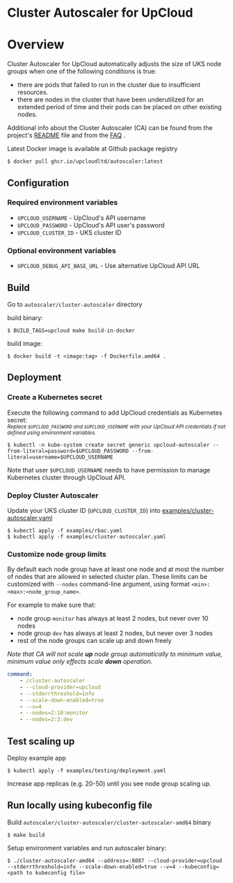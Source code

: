 # Cluster Autoscaler for UpCloud

# Overview

Cluster Autoscaler for UpCloud automatically adjusts the size of UKS node groups when one of the following conditions is true: 
- there are pods that failed to run in the cluster due to insufficient resources.
- there are nodes in the cluster that have been underutilized for an extended period of time and their pods can be placed on other existing nodes.

Additional info about the Cluster Autoscaler (CA) can be found from the project's [README](https://github.com/kubernetes/autoscaler/blob/master/cluster-autoscaler/README.md) file and from the [FAQ](https://github.com/kubernetes/autoscaler/blob/master/cluster-autoscaler/FAQ.md) .

Latest Docker image is available at Github package registry
```shell
$ docker pull ghcr.io/upcloudltd/autoscaler:latest
```

## Configuration
### Required environment variables
- `UPCLOUD_USERNAME` - UpCloud's API username
- `UPCLOUD_PASSWORD` - UpCloud's API user's password
- `UPCLOUD_CLUSTER_ID` - UKS cluster ID

### Optional environment variables
- `UPCLOUD_DEBUG_API_BASE_URL` - Use alternative UpCloud API URL

## Build
Go to `autoscaler/cluster-autoscaler` directory  

build binary:
```shell
$ BUILD_TAGS=upcloud make build-in-docker
```

build image:
```shell
$ docker build -t <image:tag> -f Dockerfile.amd64 .
```

## Deployment

### Create a Kubernetes secret
Execute the following command to add UpCloud credentials as Kubernetes secret:  
<sub>_Replace `$UPCLOUD_PASSWORD` and `$UPCLOUD_USERNAME` with your UpCloud API credentials if not defined using environment variables._</sub>
```shell
$ kubectl -n kube-system create secret generic upcloud-autoscaler --from-literal=password=$UPCLOUD_PASSWORD --from-literal=username=$UPCLOUD_USERNAME
```
Note that user `$UPCLOUD_USERNAME` needs to have permission to manage Kubernetes cluster through UpCloud API.

### Deploy Cluster Autoscaler
Update your UKS cluster ID (`UPCLOUD_CLUSTER_ID`) into [examples/cluster-autoscaler.yaml](./examples/cluster-autoscaler.yaml)

```shell
$ kubectl apply -f examples/rbac.yaml
$ kubectl apply -f examples/cluster-autoscaler.yaml
```

### Customize node group limits
By default each node group have at least one node and at most the number of nodes that are allowed in selected cluster plan.
These limits can be customized with `--nodes` command-line argument, using format `<min>:<max>:<node_group_name>`.

For example to make sure that:
- node group `monitor` has always at least 2 nodes, but never over 10 nodes
- node group `dev` has always at least 2 nodes, but never over 3 nodes
- rest of the node groups can scale up and down freely

*Note that CA will not scale __up__ node group automatically to minimum value, minimum value only effects scale __down__ operation.*

```yaml
command:
    - /cluster-autoscaler
    - --cloud-provider=upcloud
    - --stderrthreshold=info
    - --scale-down-enabled=true
    - --v=4
    - --nodes=2:10:monitor
    - --nodes=2:3:dev
```


## Test scaling up

Deploy example app
```shell
$ kubectl apply -f examples/testing/deployment.yaml
```
Increase app replicas (e.g. 20-50) until you see node group scaling up.

## Run locally using kubeconfig file 
Build `autoscaler/cluster-autoscaler/cluster-autoscaler-amd64` binary
```shell
$ make build
```

Setup environment variables and run autoscaler binary:
```shell
$ ./cluster-autoscaler-amd64 --address=:8087 --cloud-provider=upcloud --stderrthreshold=info --scale-down-enabled=true --v=4 --kubeconfig=<path to kubeconfig file>
```